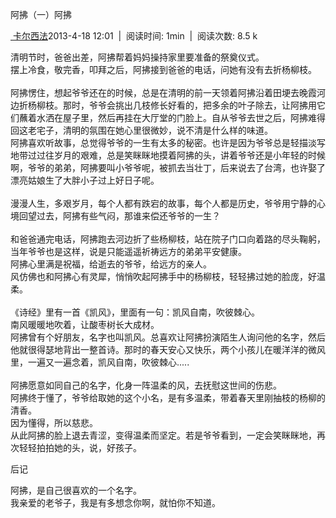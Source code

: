 阿拂（一）阿拂

[ 卡尔西法](https://pianke.me/pages/user/user.html?uid=134897)2013-4-18
12:01  |  阅读时间: 1min  |  阅读次数: 8.5 k

清明节时，爸爸出差，阿拂帮着妈妈操持家里要准备的祭奠仪式。\
摆上冷食，敬完香，叩拜之后，阿拂接到爸爸的电话，问她有没有去折杨柳枝。\
\
阿拂愣住，想起爷爷还在的时候，总是在清明的前一天领着阿拂沿着田埂去晚霞河边折杨柳枝。那时，爷爷会挑出几枝修长好看的，把多余的叶子除去，让阿拂用它们蘸着水洒在屋子里，然后再挂在大厅堂的门脸上。自从爷爷去世之后，阿拂难得回这老宅子，清明的氛围在她心里很微妙，说不清是什么样的味道。\
阿拂喜欢听故事，总觉得爷爷的一生有太多的秘密。也许是因为爷爷总是轻描淡写地带过过往岁月的艰难，总是笑眯眯地摸着阿拂的头，讲着爷爷还是小年轻的时候啊，爷爷的弟弟，阿拂要叫小爷爷呢，被抓去当壮丁，后来说去了台湾，也许娶了漂亮姑娘生了大胖小子过上好日子呢。\
\
漫漫人生，多艰岁月，每个人都有跌宕的故事，每个人都是历史，爷爷用宁静的心境回望过去，阿拂有些气闷，那谁来偿还爷爷的一生？\
\
和爸爸通完电话，阿拂跑去河边折了些杨柳枝，站在院子门口向着路的尽头鞠躬，当年爷爷也是这样，说是只能遥遥祈祷远方的弟弟平安健康。\
阿拂心里满是祝福，给逝去的爷爷，给远方的亲人。\
风仿佛也和阿拂心有灵犀，悄悄吹起阿拂手中的杨柳枝，轻轻拂过她的脸庞，好温柔。\
\
《诗经》里有一首《凯风》，里面有一句：凯风自南，吹彼棘心。\
南风暖暖地吹着，让酸枣树长大成材。\
阿拂曾有个好朋友，名字也叫凯风。总喜欢让阿拂扮演陌生人询问他的名字，然后他就很得瑟地背出一整首诗。那时的春天安心又快乐，两个小孩儿在暖洋洋的微风里，一遍又一遍念着，凯风自南，吹彼棘心.....\
\
阿拂愿意如同自己的名字，化身一阵温柔的风，去抚慰这世间的伤悲。\
阿拂终于懂了，爷爷给取她的这个小名，是有多温柔，带着春天里刚抽枝的杨柳的清香。\
因为懂得，所以慈悲。\
从此阿拂的脸上退去青涩，变得温柔而坚定。若是爷爷看到，一定会笑眯眯地，再次轻轻拍拍她的头，说，好孩子。

后记

阿拂，是自己很喜欢的一个名字。\
我亲爱的老爷子，我是有多想念你啊，就怕你不知道。
